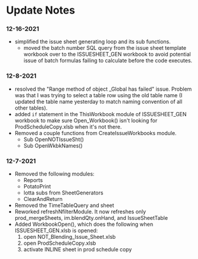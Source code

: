 # Update Notes 

### 12-16-2021
 - simplified the issue sheet generating loop and its sub functions.
	 - moved the batch number SQL query from the issue sheet template workbook over to the ISSUESHEET_GEN workbook to avoid potential issue of batch formulas failing to calculate before the code executes.

### 12-8-2021
 - resolved the "Range method of object _Global has failed" issue. Problem was that I was trying to select a table row using the old table name (I updated the table name yesterday to match naming convention of all other tables).
 - added `if` statement in the ThisWorkbook module of ISSUESHEET_GEN workbook to make sure Open_Workbook() isn't looking for ProdScheduleCopy.xlsb when it's not there. 
 - Removed a couple functions from CreateIssueWorkbooks module.
	 - Sub OpenNOTIssueSht()
	 - Sub OpenWkbkNames() 

### 12-7-2021
 - Removed the following modules:
	 - Reports
	 - PotatoPrint
	 - lotta subs from SheetGenerators
	 - ClearAndReturn
 - Removed the TimeTableQuery and sheet
 - Reworked refreshNfilterModule. It now refreshes only prod_mergeSheets, im.blendQty.onHand, and IssueSheetTable
 - Added WorkbookOpen(), which does the following when ISSUESHEET_GEN.xlsb is opened:
	 1.  open NOT_Blending_Issue_Sheet.xlsb
	 2.  open ProdScheduleCopy.xlsb
	 3.  activate INLINE sheet in prod schedule copy

